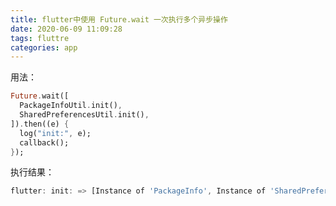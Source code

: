 ```yaml
---
title: flutter中使用 Future.wait 一次执行多个异步操作
date: 2020-06-09 11:09:28
tags: fluttre
categories: app
---
```


用法：

```dart
Future.wait([
  PackageInfoUtil.init(),
  SharedPreferencesUtil.init(),
]).then((e) {
  log("init:", e);
  callback();
});
```

执行结果：
```dart
flutter: init: => [Instance of 'PackageInfo', Instance of 'SharedPreferences']
```